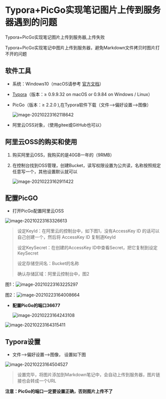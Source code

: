 # Typora+PicGo实现笔记图片上传到服务器遇到的问题


Typora+PicGo实现笔记图片上传到服务器,上传失败

<!--more-->



Typora+PicGo实现笔记中图片上传到服务器，避免Markdown文件拷贝时图片打不开的问题



## 软件工具

* 系统：Windows10（macOS请参考 [官方文档](https://support.typora.io/Upload-Image/)）

* [Typora](https://www.typora.io/)（版本：≥ 0.9.9.32 on macOS or 0.9.84 on Windows / Linux）

* PicGo（版本：≥ 2.2.0 ),在Typora软件下载（文件-->偏好设置-->图像）

  ![image-20210223162118642](https://kinvy-images.oss-cn-beijing.aliyuncs.com/Images/image-20210223162118642.png)

* 阿里云OSS对象，（使用gitee或GitHub也可以）



## 阿里云OSS的购买和使用

1. 购买阿里云OSS，我购买的是40GB一年的（9RMB）

2. 在控制台找到OSS管理，创建Bucket，读写权限设置为公共读，名称按照规定任意写一个，其他设置默认就可以

   ![image-20210223162911422](https://kinvy-images.oss-cn-beijing.aliyuncs.com/Images/image-20210223162911422.png)





## 配置PicGO

* 打开PicGo配置阿里云OSS

![image-20210223163326613](https://kinvy-images.oss-cn-beijing.aliyuncs.com/Images/image-20210223163326613.png)

> 设定KeyId：在阿里云的控制台中，如下图1，没有AccessKey ID 的话可以自己创建一个，然后将 AccessKey ID 复制道KeyId
>
> 设定KeySecret：在创建的AccessKey ID中查看Secret，把它复制到设定KeySecret
>
> 设定存储空间名：Bucket的名称
>
> 确认存储区域：阿里云控制台中，图2



图1：![image-20210223163225297](https://kinvy-images.oss-cn-beijing.aliyuncs.com/Images/image-20210223163225297.png)



图2：![image-20210223164008664](https://kinvy-images.oss-cn-beijing.aliyuncs.com/Images/image-20210223164008664.png)





* **配置PicGo的端口36677** 

  ![image-20210223164243108](https://kinvy-images.oss-cn-beijing.aliyuncs.com/Images/image-20210223164243108.png)

![image-20210223164315411](https://kinvy-images.oss-cn-beijing.aliyuncs.com/Images/image-20210223164315411.png)







## Typora设置

* 文件-->偏好设置-->图像，  设置如下图

![image-20210223164504527](https://kinvy-images.oss-cn-beijing.aliyuncs.com/Images/image-20210223164504527.png)



> 设置完毕，将图片添加到Markdown笔记中，会自动上传到服务器，图片链接也会转成一个URL







**注意：PicGo的端口一定要设置正确，否则图片上传不了**
